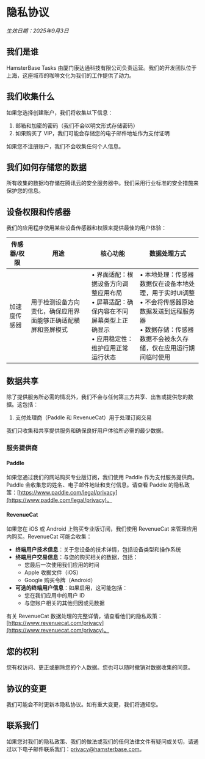 # 隐私协议

*生效日期：2025年9月3日*

## 我们是谁

HamsterBase Tasks 由厦门康达通科技有限公司负责运营。我们的开发团队位于上海，这座城市的咖啡文化为我们的工作提供了动力。

## 我们收集什么

如果您选择创建账户，我们将收集以下信息：

1. 邮箱和加密的密码（我们不会以明文形式存储密码）
2. 如果购买了 VIP，我们可能会存储您的电子邮件地址作为支付证明

如果您不注册账户，我们不会收集任何个人信息。

## 我们如何存储您的数据

所有收集的数据均存储在腾讯云的安全服务器中。我们采用行业标准的安全措施来保护您的信息。

## 设备权限和传感器

我们的应用程序使用某些设备传感器和权限来提供最佳的用户体验：

| 传感器/权限 | 用途 | 核心功能 | 数据处理方式 |
| --- | --- | --- | --- |
| 加速度传感器 | 用于检测设备方向变化，确保应用界面能够正确适配横屏和竖屏模式 | • 界面适配：根据设备方向调整应用布局<br>• 屏幕适配：确保内容在不同屏幕类型上正确显示<br>• 应用稳定性：维护应用正常运行状态 | • 本地处理：传感器数据仅在设备本地处理，用于实时UI调整<br>• 不会将传感器原始数据发送到远程服务器<br>• 数据存储：传感器数据不会被永久存储，仅在应用运行期间临时使用 |

## 数据共享

除了提供服务所必需的情况外，我们不会与任何第三方共享、出售或提供您的数据。这包括：

1. 支付处理商（Paddle 和 RevenueCat）用于处理订阅交易

我们只收集和共享提供服务和确保良好用户体验所必需的最少数据。

### 服务提供商

#### Paddle

如果您通过我们的网站购买专业版订阅，我们使用 Paddle 作为支付服务提供商。Paddle 会收集您的姓名、电子邮件地址和支付信息。请查看 Paddle 的隐私政策：[https://www.paddle.com/legal/privacy](https://www.paddle.com/legal/privacy)。

#### RevenueCat

如果您在 iOS 或 Android 上购买专业版订阅，我们使用 RevenueCat 来管理应用内购买。RevenueCat 可能会收集：

- **终端用户技术信息**：关于您设备的技术详情，包括设备类型和操作系统
- **终端用户交易信息**：与您的购买相关的数据，包括：
  - 您最后一次使用我们应用的时间
  - Apple 收据文件（iOS）
  - Google 购买令牌（Android）
- **可选的终端用户信息**：如果启用，这可能包括：
  - 您在我们应用中的用户 ID
  - 与您账户相关的其他归因或元数据

有关 RevenueCat 数据处理的完整详情，请查看他们的隐私政策：[https://www.revenuecat.com/privacy](https://www.revenuecat.com/privacy)。

## 您的权利

您有权访问、更正或删除您的个人数据。您也可以随时撤销对数据收集的同意。

## 协议的变更

我们可能会不时更新本隐私协议。如有重大变更，我们将通知您。

## 联系我们

如果您对我们的隐私政策、我们的做法或我们的任何法律文件有疑问或关切，请通过以下电子邮件联系我们：<privacy@hamsterbase.com>。

